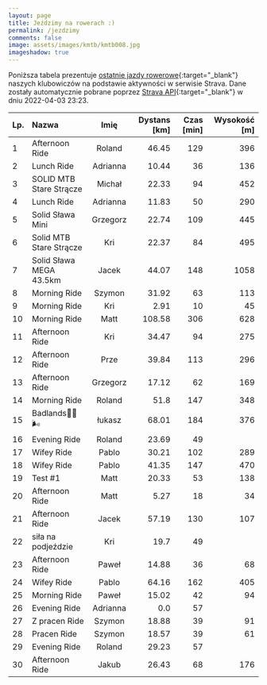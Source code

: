 ```yaml
---
layout: page
title: Jeździmy na rowerach :)
permalink: /jezdzimy
comments: false
image: assets/images/kmtb/kmtb008.jpg
imageshadow: true
---
```


Poniższa tabela prezentuje [ostatnie jazdy rowerowe](https://www.strava.com/clubs/336381){:target="_blank"} naszych klubowiczów na podstawie aktywności w serwisie Strava. Dane zostały automatycznie pobrane poprzez [Strava API](https://developers.strava.com/docs/reference/#api-Clubs-getClubActivitiesById){:target="_blank"} w dniu 2022-04-03 23:23.

Lp. | Nazwa | Imię | Dystans [km] | Czas [min] | Wysokość [m]
:--- | :--- | :---: | ---: | ---: | ---:
1|Afternoon Ride|Roland|46.45|129|396
2|Lunch Ride|Adrianna|10.44|36|136
3|SOLID MTB Stare Strącze |Michał|22.33|94|452
4|Lunch Ride|Adrianna|11.83|50|290
5|Solid Sława Mini|Grzegorz|22.74|109|445
6|Solid MTB Stare Strącze |Kri|22.37|84|495
7|Solid Sława MEGA 43.5km|Jacek|44.07|148|1058
8|Morning Ride|Szymon|31.92|63|113
9|Morning Ride|Kri|2.91|10|45
10|Morning Ride|Matt|108.58|306|628
11|Afternoon Ride|Kri|34.47|94|275
12|Afternoon Ride|Prze|39.84|113|296
13|Afternoon Ride|Grzegorz|17.12|62|169
14|Morning Ride|Roland|51.8|147|348
15|Badlands💪🤠🌬|łukasz|68.01|184|376
16|Evening Ride|Roland|23.69|49|
17|Wifey Ride|Pablo|30.21|102|289
18|Wifey Ride|Pablo|41.35|147|470
19|Test #1|Matt|20.33|53|138
20|Afternoon Ride|Matt|5.27|18|34
21|Afternoon Ride|Jacek|57.19|130|107
22|siła na podjeździe|Kri|19.7|49|
23|Afternoon Ride|Paweł|14.88|36|68
24|Wifey Ride|Pablo|64.16|162|405
25|Morning Ride|Paweł|15.02|42|94
26|Evening Ride|Adrianna|0.0|57|
27|Z pracen Ride|Szymon|18.88|39|91
28|Pracen Ride|Szymon|18.57|39|61
29|Evening Ride|Roland|29.23|57|
30|Afternoon Ride|Jakub|26.43|68|176
